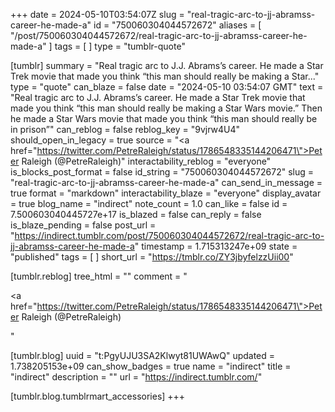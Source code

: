 +++
date = 2024-05-10T03:54:07Z
slug = "real-tragic-arc-to-jj-abramss-career-he-made-a"
id = "750060304044572672"
aliases = [ "/post/750060304044572672/real-tragic-arc-to-jj-abramss-career-he-made-a" ]
tags = [ ]
type = "tumblr-quote"

[tumblr]
summary = "Real tragic arc to J.J. Abrams’s career. He made a Star Trek movie that made you think “this man should really be making a Star..."
type = "quote"
can_blaze = false
date = "2024-05-10 03:54:07 GMT"
text = "Real tragic arc to J.J. Abrams&rsquo;s career. He made a Star Trek movie that made you think &ldquo;this man should really be making a Star Wars movie.&rdquo; Then he made a Star Wars movie that made you think &ldquo;this man should really be in prison&rdquo;"
can_reblog = false
reblog_key = "9vjrw4U4"
should_open_in_legacy = true
source = "<a href=\"https://twitter.com/PetreRaleigh/status/1786548335144206471\">Peter Raleigh (@PetreRaleigh)</a>"
interactability_reblog = "everyone"
is_blocks_post_format = false
id_string = "750060304044572672"
slug = "real-tragic-arc-to-jj-abramss-career-he-made-a"
can_send_in_message = true
format = "markdown"
interactability_blaze = "everyone"
display_avatar = true
blog_name = "indirect"
note_count = 1.0
can_like = false
id = 7.500603040445727e+17
is_blazed = false
can_reply = false
is_blaze_pending = false
post_url = "https://indirect.tumblr.com/post/750060304044572672/real-tragic-arc-to-jj-abramss-career-he-made-a"
timestamp = 1.715313247e+09
state = "published"
tags = [ ]
short_url = "https://tmblr.co/ZY3jbyfelzzUii00"

[tumblr.reblog]
tree_html = ""
comment = "<p><a href=\"https://twitter.com/PetreRaleigh/status/1786548335144206471\">Peter Raleigh (@PetreRaleigh)</a></p>"

[tumblr.blog]
uuid = "t:PgyUJU3SA2Klwyt81UWAwQ"
updated = 1.738205153e+09
can_show_badges = true
name = "indirect"
title = "indirect"
description = ""
url = "https://indirect.tumblr.com/"

[tumblr.blog.tumblrmart_accessories]
+++
